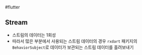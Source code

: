 #flutter 

## Stream
- 스트림의 데이터는 1회성
- 따라서 많은 부분에서 사용되는 스트림 데이터의 경우 `rxdart` 패키지의  `BehaviorSubject`로 데이터가 보관되는 스트림 데이터를 흘려보내기 